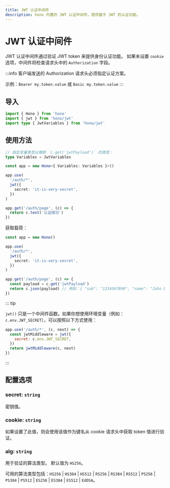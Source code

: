 ```yaml
---
title: JWT 认证中间件
description: hono 内置的 JWT 认证中间件，提供基于 JWT 的认证功能。
---
```


# JWT 认证中间件

JWT 认证中间件通过验证 JWT token 来提供身份认证功能。
如果未设置 `cookie` 选项，中间件将检查请求头中的 `Authorization` 字段。

:::info
客户端发送的 Authorization 请求头必须指定认证方案。

示例：`Bearer my.token.value` 或 `Basic my.token.value`
:::

## 导入

```ts
import { Hono } from 'hono'
import { jwt } from 'hono/jwt'
import type { JwtVariables } from 'hono/jwt'
```

## 使用方法

```ts
// 指定变量类型以推断 `c.get('jwtPayload')` 的类型：
type Variables = JwtVariables

const app = new Hono<{ Variables: Variables }>()

app.use(
  '/auth/*',
  jwt({
    secret: 'it-is-very-secret',
  })
)

app.get('/auth/page', (c) => {
  return c.text('认证成功')
})
```

获取载荷：

```ts
const app = new Hono()

app.use(
  '/auth/*',
  jwt({
    secret: 'it-is-very-secret',
  })
)

app.get('/auth/page', (c) => {
  const payload = c.get('jwtPayload')
  return c.json(payload) // 例如：{ "sub": "1234567890", "name": "John Doe", "iat": 1516239022 }
})
```

::: tip

`jwt()` 只是一个中间件函数。如果你想使用环境变量（例如：`c.env.JWT_SECRET`），可以按照以下方式使用：

```js
app.use('/auth/*', (c, next) => {
  const jwtMiddleware = jwt({
    secret: c.env.JWT_SECRET,
  })
  return jwtMiddleware(c, next)
})
```

:::

## 配置选项

### <Badge type="danger" text="必填" /> secret: `string`

密钥值。

### <Badge type="info" text="可选" /> cookie: `string`

如果设置了此值，则会使用该值作为键名从 cookie 请求头中获取 token 值进行验证。

### <Badge type="info" text="可选" /> alg: `string`

用于验证的算法类型。
默认值为 `HS256`。

可用的算法类型包括：`HS256` | `HS384` | `HS512` | `RS256` | `RS384` | `RS512` | `PS256` | `PS384` | `PS512` | `ES256` | `ES384` | `ES512` | `EdDSA`。
